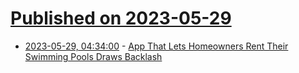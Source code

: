 # [Published on 2023-05-29](index.md)

* [2023-05-29, 04:34:00](https://news.slashdot.org/story/23/05/29/0146219/app-that-lets-homeowners-rent-their-swimming-pools-draws-backlash?utm_source=rss1.0mainlinkanon&utm_medium=feed) - [App That Lets Homeowners Rent Their Swimming Pools Draws Backlash](https://news.slashdot.org/story/23/05/29/0146219/app-that-lets-homeowners-rent-their-swimming-pools-draws-backlash?utm_source=rss1.0mainlinkanon&utm_medium=feed)
